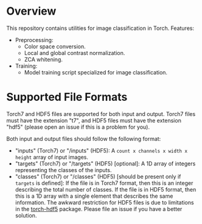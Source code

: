# Overview

This repository contains utilities for image classification in Torch. Features:
- Preprocessing:
  - Color space conversion.
  - Local and global contrast normalization.
  - ZCA whitening.
- Training:
  - Model training script specialized for image classification.

# Supported File Formats

Torch7 and HDF5 files are supported for both input and output. Torch7 files
must have the extension "t7", and HDF5 files must have the extension "hdf5"
(please open an issue if this is a problem for you).

Both input and output files should follow the following format:
  - "inputs" (Torch7) or "/inputs" (HDF5): A `count x channels x width x height`
  array of input images.
  - "targets" (Torch7) or "/targets" (HDF5) [optional]: A 1D array of integers
  representing the classes of the inputs.
  - "classes" (Torch7) or "/classes" (HDF5) [should be present only if
  `targets` is defined]: If the file is in Torch7 format, then this is an
  integer describing the total number of classes. If the file is in HDF5
  format, then this is a 1D array with a single element that describes the same
  information.  The awkward restriction for HDF5 files is due to limitations in
  the [torch-hdf5](https://github.com/deepmind/torch-hdf5) package. Please file
  an issue if you have a better solution.
